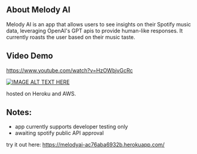 ## About Melody AI
Melody AI is an app that allows users to see insights on their Spotify music data, leveraging OpenAI's GPT apis to provide human-like responses. It currently roasts the user based on their music taste. 

## Video Demo
https://www.youtube.com/watch?v=HzOWbjvGcRc

[![IMAGE ALT TEXT HERE](https://img.youtube.com/vi/HzOWbjvGcRc/0.jpg)](https://www.youtube.com/watch?v=HzOWbjvGcRc)

hosted on Heroku and AWS.

## Notes:
- app currently supports developer testing only
- awaiting spotify public API approval

try it out here:
https://melodyai-ac76aba6932b.herokuapp.com/
